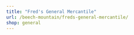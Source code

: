 ```yaml
---
title: "Fred's General Mercantile"
url: /beech-mountain/freds-general-mercantile/
shop: general
---
```

